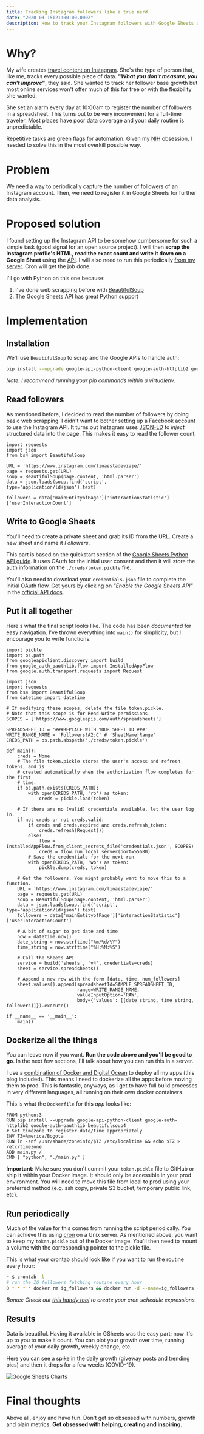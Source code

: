 ```yaml
---
title: Tracking Instagram followers like a true nerd
date: "2020-03-15T21:00:00.000Z"
description: How to track your Instagram followers with Google Sheets and Python
---
```


# Why?

My wife creates [travel content on Instagram](https://www.instagram.com/linaestadeviaje/). She's the type of person that, like me, tracks every possible piece of data. **"_What you don't measure, you can't improve_"**, they said. She wanted to track her follower base growth but most online services won't offer much of this for free or with the flexibility she wanted.

She set an alarm every day at 10:00am to register the number of followers in a spreadsheet. This turns out to be very inconvenient for a full-time traveler. Most places have poor data coverage and your daily routine is unpredictable.

Repetitive tasks are green flags for automation. Given my [NIH](https://en.wikipedia.org/wiki/Not_invented_here) obsession, I needed to solve this in the most overkill possible way.

# Problem

We need a way to periodically capture the number of followers of an Instagram account. Then, we need to register it in Google Sheets for further data analysis.

# Proposed solution

I found setting up the Instagram API to be somehow cumbersome for such a simple task (good signal for an open source project). I will then **scrap the Instagram profile's HTML, read the exact count and write it down on a Google Sheet** using the [API](https://developers.google.com/sheets/api). I will also need to run this periodically [from my server](https://medium.com/hackernoon/deploying-frontend-applications-the-fun-way-bc3f69e15331). Cron will get the job done.

I'll go with Python on this one because:
1. I've done web scrapping before with [BeautifulSoup](https://pypi.org/project/beautifulsoup4/)
2. The Google Sheets API has great Python support

# Implementation

## Installation

We'll use `BeautifulSoup` to scrap and the Google APIs to handle auth:

```bash
pip install --upgrade google-api-python-client google-auth-httplib2 google-auth-oauthlib beautifulsoup4
```

_Note: I recommend running your pip commands within a virtualenv._

## Read followers

As mentioned before, I decided to read the number of followers by doing basic web scrapping. I didn't want to bother setting up a Facebook account to use the Instagram API. It turns out Instagram uses [JSON-LD](https://developers.google.com/search/docs/guides/intro-structured-data) to _inject_ structured data into the page. This makes it easy to read the follower count:

```python{numberLines: true}
import requests
import json
from bs4 import BeautifulSoup

URL = 'https://www.instagram.com/linaestadeviaje/'
page = requests.get(URL)
soup = BeautifulSoup(page.content, 'html.parser')
data = json.loads(soup.find('script', type='application/ld+json').text)

followers = data['mainEntityofPage']['interactionStatistic']['userInteractionCount']
```

## Write to Google Sheets

You'll need to create a private sheet and grab its ID from the URL. Create a new sheet and name it *Followers*.

This part is based on the quickstart section of the [Google Sheets Python API guide](https://developers.google.com/sheets/api/quickstart/python). It uses OAuth for the initial user consent and then it will store the auth information on the `./creds/token.pickle` file.

You'll also need to download your `credentials.json` file to complete the initial OAuth flow. Get yours by clicking on *"Enable the Google Sheets API"* in the [official API docs](https://developers.google.com/sheets/api/quickstart/python#step_1_turn_on_the).

## Put it all together

Here's what the final script looks like. The code has been *documented* for easy navigation. I've thrown everything into `main()` for simplicity, but I encourage you to write functions.

```python{numberLines: true}
import pickle
import os.path
from googleapiclient.discovery import build
from google_auth_oauthlib.flow import InstalledAppFlow
from google.auth.transport.requests import Request

import json
import requests
from bs4 import BeautifulSoup
from datetime import datetime

# If modifying these scopes, delete the file token.pickle.
# Note that this scope is for Read-Write permissions.
SCOPES = ['https://www.googleapis.com/auth/spreadsheets']

SPREADSHEET_ID = '###REPLACE WITH YOUR SHEET ID ###'
WRITE_RANGE_NAME = 'Followers!A2:C' # 'SheetName!Range'
CREDS_PATH = os.path.abspath('./creds/token.pickle')

def main():
    creds = None
    # The file token.pickle stores the user's access and refresh tokens, and is
    # created automatically when the authorization flow completes for the first
    # time.
    if os.path.exists(CREDS_PATH):
        with open(CREDS_PATH, 'rb') as token:
            creds = pickle.load(token)

    # If there are no (valid) credentials available, let the user log in.
    if not creds or not creds.valid:
        if creds and creds.expired and creds.refresh_token:
            creds.refresh(Request())
        else:
            flow = InstalledAppFlow.from_client_secrets_file('credentials.json', SCOPES)
            creds = flow.run_local_server(port=55680)
        # Save the credentials for the next run
        with open(CREDS_PATH, 'wb') as token:
            pickle.dump(creds, token)

    # Get the followers. You might probably want to move this to a function.
    URL = 'https://www.instagram.com/linaestadeviaje/'
    page = requests.get(URL)
    soup = BeautifulSoup(page.content, 'html.parser')
    data = json.loads(soup.find('script', type='application/ld+json').text)
    followers = data['mainEntityofPage']['interactionStatistic']['userInteractionCount']

    # A bit of sugar to get date and time
    now = datetime.now()
    date_string = now.strftime("%m/%d/%Y")
    time_string = now.strftime("%H:%M:%S")

    # Call the Sheets API
    service = build('sheets', 'v4', credentials=creds)
    sheet = service.spreadsheets()

    # Append a new row with the form [date, time, num_followers]
    sheet.values().append(spreadsheetId=SAMPLE_SPREADSHEET_ID,
                          range=WRITE_RANGE_NAME,
                          valueInputOption='RAW',
                          body={'values': [[date_string, time_string, followers]]}).execute()

if __name__ == '__main__':
    main()
```

## Dockerize all the things

You can leave now if you want. **Run the code above and you'll be good to go**. In the next few sections, I'll talk about how you can run this in a server.

I use a [combination of Docker and Digital Ocean](https://medium.com/hackernoon/deploying-frontend-applications-the-fun-way-bc3f69e15331) to deploy all my apps (this blog included). This means I need to dockerize all the apps before moving them to prod. This is fantastic, anyways, as I get to have full build processes in very different languages, all running on their own docker containers.

This is what the `Dockerfile` for this *app* looks like:

```Dockerfile{numberLines: true}
FROM python:3
RUN pip install --upgrade google-api-python-client google-auth-httplib2 google-auth-oauthlib beautifulsoup4
# Set timezone to register date/time appropriately
ENV TZ=America/Bogota
RUN ln -snf /usr/share/zoneinfo/$TZ /etc/localtime && echo $TZ > /etc/timezone
ADD main.py /
CMD [ "python", "./main.py" ]
```

**Important:** Make sure you don't commit your `token.pickle` file to GitHub or ship it within your Docker image. It should only be accessible in your prod environment. You will need to move this file from local to prod using your preferred method (e.g. ssh copy, private S3 bucket, temporary public link, etc).

## Run periodically

Much of the value for this comes from running the script periodically. You can achieve this using [cron](https://en.wikipedia.org/wiki/Cron) on a Unix server. As mentioned above, you want to keep my `token.pickle` out of the Docker image. You'll then need to mount a volume with the corresponding pointer to the pickle file.

This is what your crontab should look like if you want to run the routine every hour:

```bash
~ $ crontab -l
# run the IG followers fetching routine every hour
0 * * * * docker rm ig_followers && docker run -d --name=ig_followers -v /root/ig_followers/creds:/creds docker-hub-username/ig-followers:latest
```

_Bonus: Check out [this handy tool](https://crontab.guru/every-5-minutes) to create your cron schedule expressions._

## Results

Data is beautiful. Having it available in GSheets was the easy part; now it's up to you to make it count. You can plot your growth over time, running average of your daily growth, weekly change, etc.

Here you can see a spike in the daily growth (giveway posts and trending pics) and then it drops for a few weeks (COVID-19).

![Google Sheets Charts](./followers-sheet.png)

<div class="divider"></div>

# Final thoughts

Above all, enjoy and have fun. Don't get so obsessed with numbers, growth and plain metrics. **Get obsessed with helping, creating and inspiring.**
